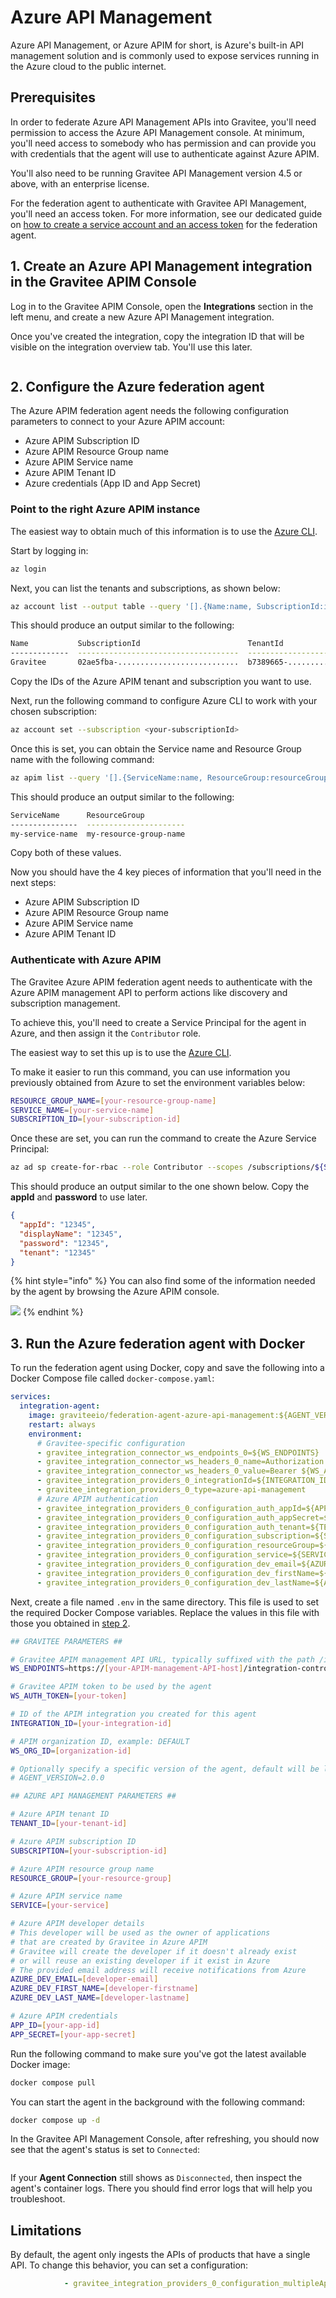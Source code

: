 # Azure API Management

Azure API Management, or Azure APIM for short, is Azure's built-in API management solution and is commonly used to expose services running in the Azure cloud to the public internet.

## Prerequisites

In order to federate Azure API Management APIs into Gravitee, you'll need permission to access the Azure API Management console. At minimum, you'll need access to somebody who has permission and can provide you with credentials that the agent will use to authenticate against Azure APIM.

You'll also need to be running Gravitee API Management version 4.5 or above, with an enterprise license.&#x20;

For the federation agent to authenticate with Gravitee API Management, you'll need an access token. For more information, see our dedicated guide on [how to create a service account and an access token](../federation-agent-service-account.md) for the federation agent.

## 1. Create an Azure API Management integration in the Gravitee APIM Console

Log in to the Gravitee APIM Console, open the **Integrations** section in the left menu, and create a new Azure API Management integration.&#x20;

Once you've created the integration, copy the integration ID that will be visible on the integration overview tab. You'll use this later.

<figure><img src="../../.gitbook/assets/image (121).png" alt=""><figcaption></figcaption></figure>

## 2. Configure the Azure federation agent

The Azure APIM federation agent needs the following configuration parameters to connect to your Azure APIM account:

* Azure APIM Subscription ID
* Azure APIM Resource Group name
* Azure APIM Service name
* Azure APIM Tenant ID
* Azure credentials (App ID and App Secret)

### Point to the right Azure APIM instance

The easiest way to obtain much of this information is to use the [Azure CLI](https://learn.microsoft.com/en-us/cli/azure/install-azure-cli).&#x20;

Start by logging in:

```bash
az login
```

Next, you can list the tenants and subscriptions, as shown below:

```bash
az account list --output table --query '[].{Name:name, SubscriptionId:id, TenantId:tenantId}'
```

This should produce an output similar to the following:

```bash
Name           SubscriptionId                        TenantId
-------------  ------------------------------------  ------------------------------------
Gravitee       02ae5fba-...........................  b7389665-...........................
```

Copy the IDs of the Azure APIM tenant and subscription you want to use.

Next, run the following command to configure Azure CLI to work with your chosen subscription:

```bash
az account set --subscription <your-subscriptionId>
```

Once this is set, you can obtain the Service name and Resource Group name with the following command:

```bash
az apim list --query '[].{ServiceName:name, ResourceGroup:resourceGroup}' -o table
```

This should produce an output similar to the following:

```bash
ServiceName      ResourceGroup
---------------  ----------------------
my-service-name  my-resource-group-name
```

Copy both of these values.

Now you should have the 4 key pieces of information that you'll need in the next steps:

* Azure APIM Subscription ID
* Azure APIM Resource Group name
* Azure APIM Service name
* Azure APIM Tenant ID

### **Authenticate with Azure APIM**

The Gravitee Azure APIM federation agent needs to authenticate with the Azure APIM management API to perform actions like discovery and subscription management.

To achieve this, you'll need to create a Service Principal for the agent in Azure, and then assign it the `Contributor` role.

The easiest way to set this up is to use the [Azure CLI](https://learn.microsoft.com/en-us/cli/azure/install-azure-cli).&#x20;

To make it easier to run this command, you can use information you previously obtained from Azure to set the environment variables below:

```bash
RESOURCE_GROUP_NAME=[your-resource-group-name]
SERVICE_NAME=[your-service-name]
SUBSCRIPTION_ID=[your-subscription-id]
```

Once these are set, you can run the command to create the Azure Service Principal:

```bash
az ad sp create-for-rbac --role Contributor --scopes /subscriptions/${SUBSCRIPTION_ID}/resourceGroups/${RESOURCE_GROUP_NAME}/providers/Microsoft.ApiManagement/service/${SERVICE_NAME}
```

This should produce an output similar to the one shown below. Copy the **appId** and **password** to use later.

```json
{
  "appId": "12345",
  "displayName": "12345",
  "password": "12345",
  "tenant": "12345"
}
```

{% hint style="info" %}
You can also find some of the information needed by the agent by browsing the Azure APIM console.

![](<../../.gitbook/assets/image (120).png>)
{% endhint %}

## 3. Run the Azure federation agent with Docker

To run the federation agent using Docker, copy and save the following into a Docker Compose file called `docker-compose.yaml`:

```yaml
services:
  integration-agent:
    image: graviteeio/federation-agent-azure-api-management:${AGENT_VERSION:-latest}
    restart: always
    environment:
      # Gravitee-specific configuration
      - gravitee_integration_connector_ws_endpoints_0=${WS_ENDPOINTS}
      - gravitee_integration_connector_ws_headers_0_name=Authorization
      - gravitee_integration_connector_ws_headers_0_value=Bearer ${WS_AUTH_TOKEN}
      - gravitee_integration_providers_0_integrationId=${INTEGRATION_ID}
      - gravitee_integration_providers_0_type=azure-api-management
      # Azure APIM authentication
      - gravitee_integration_providers_0_configuration_auth_appId=${APP_ID}
      - gravitee_integration_providers_0_configuration_auth_appSecret=${APP_SECRET}
      - gravitee_integration_providers_0_configuration_auth_tenant=${TENANT_ID}
      - gravitee_integration_providers_0_configuration_subscription=${SUBSCRIPTION}
      - gravitee_integration_providers_0_configuration_resourceGroup=${RESOURCE_GROUP}
      - gravitee_integration_providers_0_configuration_service=${SERVICE}
      - gravitee_integration_providers_0_configuration_dev_email=${AZURE_DEV_EMAIL}
      - gravitee_integration_providers_0_configuration_dev_firstName=${AZURE_DEV_FIRST_NAME}
      - gravitee_integration_providers_0_configuration_dev_lastName=${AZURE_DEV_LAST_NAME}
```

Next, create a file named `.env` in the same directory. This file is used to set the required Docker Compose variables. Replace the values in this file with those you obtained in [step 2](azure-api-management.md#id-2.-configure-the-azure-federation-agent).

```bash
## GRAVITEE PARAMETERS ##

# Gravitee APIM management API URL, typically suffixed with the path /integration-controller
WS_ENDPOINTS=https://[your-APIM-management-API-host]/integration-controller

# Gravitee APIM token to be used by the agent
WS_AUTH_TOKEN=[your-token]

# ID of the APIM integration you created for this agent
INTEGRATION_ID=[your-integration-id]

# APIM organization ID, example: DEFAULT
WS_ORG_ID=[organization-id]

# Optionally specify a specific version of the agent, default will be latest
# AGENT_VERSION=2.0.0

## AZURE API MANAGEMENT PARAMETERS ##

# Azure APIM tenant ID
TENANT_ID=[your-tenant-id]

# Azure APIM subscription ID
SUBSCRIPTION=[your-subscription-id]

# Azure APIM resource group name
RESOURCE_GROUP=[your-resource-group]

# Azure APIM service name
SERVICE=[your-service]

# Azure APIM developer details
# This developer will be used as the owner of applications 
# that are created by Gravitee in Azure APIM
# Gravitee will create the developer if it doesn't already exist
# or will reuse an existing developer if it exist in Azure
# The provided email address will receive notifications from Azure
AZURE_DEV_EMAIL=[developer-email]
AZURE_DEV_FIRST_NAME=[developer-firstname]
AZURE_DEV_LAST_NAME=[developer-lastname]

# Azure APIM credentials
APP_ID=[your-app-id]
APP_SECRET=[your-app-secret]
```

Run the following command to make sure you've got the latest available Docker image:

```bash
docker compose pull
```

You can start the agent in the background with the following command:

```bash
docker compose up -d
```

In the Gravitee API Management Console, after refreshing, you should now see that the agent's status is set to `Connected`:

<figure><img src="../../.gitbook/assets/image (122).png" alt=""><figcaption></figcaption></figure>

If your **Agent Connection** still shows as `Disconnected`, then inspect the agent's container logs. There you should find error logs that will help you troubleshoot.

## Limitations

By default, the agent only ingests the APIs of products that have a single API. To change this behavior, you can set a configuration:

```yaml
            - gravitee_integration_providers_0_configuration_multipleApiByProduct=true
```

